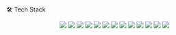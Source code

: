 🛠️ Tech Stack
<p align="center"> 
  <img src="https://img.shields.io/badge/-Python-3776AB?logo=python&logoColor=white&style=for-the-badge" />
  <img src="https://img.shields.io/badge/-Next.js-000000?logo=next.js&logoColor=white&style=for-the-badge" />
  <img src="https://img.shields.io/badge/-TypeScript-3178C6?logo=typescript&logoColor=white&style=for-the-badge" /> 
  <img src="https://img.shields.io/badge/-React-61DAFB?logo=react&logoColor=black&style=for-the-badge" />
  <img src="https://img.shields.io/badge/-JavaScript-F7DF1E?logo=javascript&logoColor=black&style=for-the-badge" /> 
  <img src="https://img.shields.io/badge/-Three.js-000000?logo=three.js&logoColor=white&style=for-the-badge" />
  
  <img src="https://img.shields.io/badge/-Django-092E20?logo=django&logoColor=white&style=for-the-badge" />
  <img src="https://img.shields.io/badge/-PostgreSQL-336791?logo=postgresql&logoColor=white&style=for-the-badge" />
  <img src="https://img.shields.io/badge/-Redis-DC382D?logo=redis&logoColor=white&style=for-the-badge" />
  
  <img src="https://img.shields.io/badge/-Unreal%20Engine-0E1128?logo=unreal-engine&logoColor=white&style=for-the-badge" />
  <img src="https://img.shields.io/badge/-Virtual%20Production-444444?style=for-the-badge" />
  <img src="https://img.shields.io/badge/-TouchDesigner-1C1C1C?style=for-the-badge" />
 <!-- Databases and Caching -->
  <img src="https://img.shields.io/badge/-Solana-7D39D4?logo=solana&logoColor=white&style=for-the-badge" />
</p>

